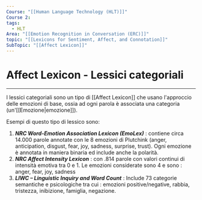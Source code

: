```yaml
---
Course: "[[Human Language Technology (HLT)]]"
Course 2: 
tags:
  - HLT
Area: "[[Emotion Recognition in Conversation (ERC)]]"
topic: "[[Lexicons for Sentiment, Affect, and Connotation]]"
SubTopic: "[[Affect Lexicon]]"
---
```

# Affect Lexicon - Lessici categoriali
---
I lessici categoriali sono un tipo di [[Affect Lexicon]] che usano l'approccio delle emozioni di base, ossia ad ogni parola è associata una categoria (un'[[Emozione|emozione]]).

Esempi di questo tipo di lessico sono:
1. ***NRC Word-Emotion Association Lexicon (EmoLex)*** : contiene circa 14.000 parole annotate con le 8 emozioni di Plutchink (anger, anticipation, disgust, fear, joy, sadness, surprise, trust). Ogni emozione è annotata in maniera binaria ed include anche la polarità.
2. ***NRC Affect Intensity Lexicon*** : con .814 parole con valori continui di intensità emotiva tra 0 e 1. Le emozioni considerate sono 4 e sono : anger, fear, joy, sadness
3. ***LIWC – Linguistic Inquiry and Word Count*** : Include 73 categorie semantiche e psicologiche tra cui : emozioni positive/negative, rabbia, tristezza, inibizione, famiglia, negazione. 
